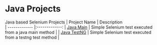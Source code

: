 # Java Projects
Java based Selenium Projects
| Project Name        | Description           
| ------------- |:-------------:
| [Java Main](https://github.com/somasudha/sudha-selenium/tree/master/java-projects/javamain)     | Simple Selenium test executed from a java main method |
| [Java TestNG](https://github.com/somasudha/sudha-selenium/tree/master/java-projects/testng)   | Simple Selenium test executed from a testng test method |
